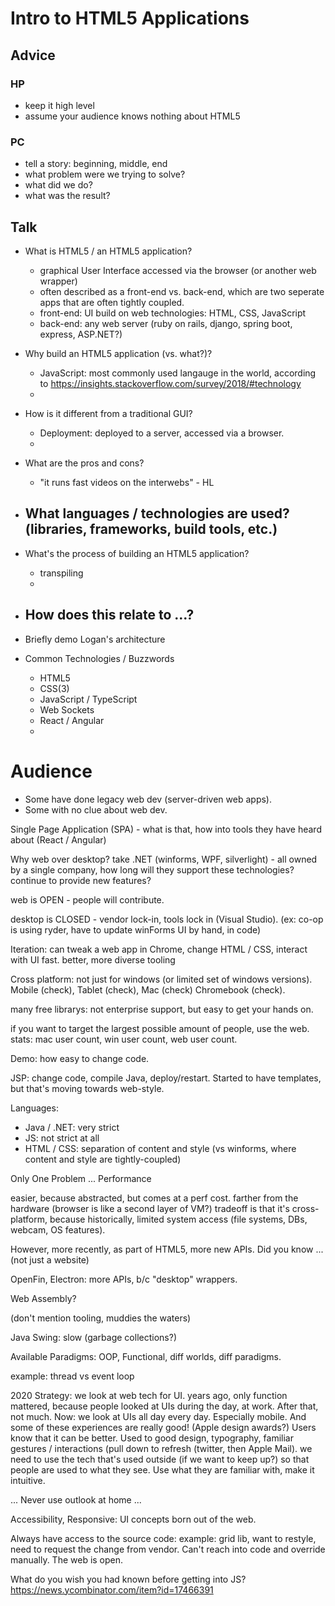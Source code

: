 
# Intro to HTML5 Applications

## Advice

### HP

- keep it high level
- assume your audience knows nothing about HTML5


### PC

- tell a story: beginning, middle, end
- what problem were we trying to solve?
- what did we do?
- what was the result?


## Talk

- What is HTML5 / an HTML5 application?
	- graphical User Interface accessed via the browser (or another web wrapper)
	- often described as a front-end vs. back-end, which are two seperate apps that are often tightly coupled.
	- front-end: UI build on web technologies: HTML, CSS, JavaScript
	- back-end: any web server (ruby on rails, django, spring boot, express, ASP.NET?)

- Why build an HTML5 application (vs. what?)?
	- JavaScript: most commonly used langauge in the world, according to https://insights.stackoverflow.com/survey/2018/#technology
	- 

- How is it different from a traditional GUI?
	- Deployment: deployed to a server, accessed via a browser.
	- 


- What are the pros and cons?
	- "it runs fast videos on the interwebs" - HL

- What languages / technologies are used? (libraries, frameworks, build tools, etc.)
	- 

- What's the process of building an HTML5 application?
	- transpiling
	- 

- How does this relate to ...?
	- 


- Briefly demo Logan's architecture
- Common Technologies / Buzzwords
	 - HTML5
	 - CSS(3)
	 - JavaScript / TypeScript
	 - Web Sockets
	 - React / Angular
	 - 

# Audience 
- Some have done legacy web dev (server-driven web apps).
- Some with no clue about web dev.

Single Page Application (SPA) - what is that, how into tools they have heard about (React / Angular)

Why web over desktop? take .NET (winforms, WPF, silverlight) - all owned by a single company, how long will they support these technologies? continue to provide new features?

web is OPEN - people will contribute. 

desktop is CLOSED - vendor lock-in, tools lock in (Visual Studio). (ex: co-op is using ryder, have to update winForms UI by hand, in code)

Iteration: can tweak a web app in Chrome, change HTML / CSS, interact with UI fast. better, more diverse tooling

Cross platform: not just for windows (or limited set of windows versions). Mobile (check), Tablet (check), Mac (check) Chromebook (check).

many free librarys: not enterprise support, but easy to get your hands on.

if you want to target the largest possible amount of people, use the web. stats: mac user count, win user count, web user count.

Demo: how easy to change code.

JSP: change code, compile Java, deploy/restart. Started to have templates, but that's moving towards web-style.

Languages:
- Java / .NET: very strict
- JS: not strict at all
- HTML / CSS: separation of content and style (vs winforms, where content and style are tightly-coupled)

Only One Problem ... Performance

easier, because abstracted, but comes at a perf cost. farther from the hardware (browser is like a second layer of VM?)
tradeoff is that it's cross-platform, because historically, limited system access (file systems, DBs, webcam, OS features). 

However, more recently, as part of HTML5, more new APIs. Did you know ... (not just a website)

OpenFin, Electron: more APIs, b/c "desktop" wrappers.

Web Assembly?

(don't mention tooling, muddies the waters)

Java Swing: slow (garbage collections?)

Available Paradigms: OOP, Functional, diff worlds, diff paradigms.

example: thread vs event loop

2020 Strategy: we look at web tech for UI. years ago, only function mattered, because people looked at UIs during the day, at work. After that, not much. Now: we look at UIs all day every day. Especially mobile. And some of these experiences are really good! (Apple design awards?) Users know that it can be better. Used to good design, typography, familiar gestures / interactions (pull down to refresh (twitter, then Apple Mail). we need to use the tech that's used outside (if we want to keep up?) so that people are used to what they see. Use what they are familiar with, make it intuitive. 

... Never use outlook at home ...

Accessibility, Responsive: UI concepts born out of the web.

Always have access to the source code: example: grid lib, want to restyle, need to request the change from vendor. Can't reach into code and override manually. The web is open.

What do you wish you had known before getting into JS? https://news.ycombinator.com/item?id=17466391










